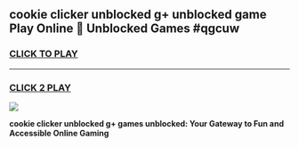 
## cookie clicker unblocked g+ unblocked game Play Online 👋 Unblocked Games #qgcuw
<h3>
<a href="https://premium.freeplayer.one?title=cookie_clicker_unblocked_g+&ref=21F">CLICK TO PLAY</a></h3>
<hr>

<h3>
<a href="https://premium.freeplayer.one?title=cookie_clicker_unblocked_g+&ref=21F">CLICK 2 PLAY</a>
  
</h3>

<a href="https://premium.freeplayer.one?title=cookie_clicker_unblocked_g+&ref=21F/"><img src="https://clearcache.store/games.png"></a>


**cookie clicker unblocked g+ games unblocked: Your Gateway to Fun and Accessible Online Gaming**
